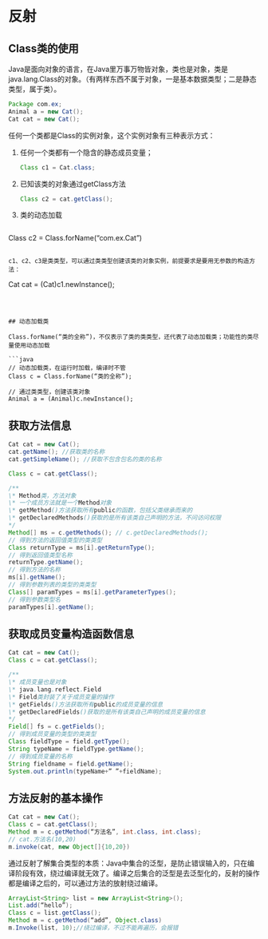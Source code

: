 # 反射

## Class类的使用

Java是面向对象的语言，在Java里万事万物皆对象，类也是对象，类是java.lang.Class的对象。（有两样东西不属于对象，一是基本数据类型；二是静态类型，属于类）。

```java
Package com.ex;
Animal a = new Cat();
Cat cat = new Cat();
```

任何一个类都是Class的实例对象，这个实例对象有三种表示方式：

1. 任何一个类都有一个隐含的静态成员变量；

   ```java
   Class c1 = Cat.class;
   ```

2. 已知该类的对象通过getClass方法

   ```java
   Class c2 = cat.getClass();
   ```

3. 类的动态加载

   ```
Class c2 = Class.forName(“com.ex.Cat”)
   ```
   
   c1、c2、c3是类类型，可以通过类类型创建该类的对象实例，前提要求是要用无参数的构造方法：
   
   ```
   Cat cat = (Cat)c1.newInstance();
   ```
   
   

## 动态加载类

Class.forName(“类的全称”)，不仅表示了类的类类型，还代表了动态加载类；功能性的类尽量使用动态加载

```java
// 动态加载类，在运行时加载，编译时不管
Class c = Class.forName(“类的全称”); 

// 通过类类型，创建该类对象
Animal a = (Animal)c.newInstance();
```

## 获取方法信息

```java
Cat cat = new Cat();
cat.getName(); //获取类的名称
cat.getSimpleName(); //获取不包含包名的类的名称

Class c = cat.getClass();

/**
\* Method类，方法对象
\* 一个成员方法就是一个Method对象
\* getMethod()方法获取所有public的函数，包括父类继承而来的
\* getDeclaredMethods()获取的是所有该类自己声明的方法，不问访问权限
*/
Method[] ms = c.getMethods(); // c.getDeclaredMethods();
// 得到方法的返回值类型的类类型
Class returnType = ms[i].getReturnType();
// 得到返回值类型名称
returnType.getName();
// 得到方法的名称
ms[i].getName();
// 得到参数列表的类型的类类型
Class[] paramTypes = ms[i].getParameterTypes();
// 得到参数类型名
paramTypes[i].getName();
```

## 获取成员变量构造函数信息

```java
Cat cat = new Cat();
Class c = cat.getClass();

/**
\* 成员变量也是对象
\* java.lang.reflect.Field
\* Field类封装了关于成员变量的操作
\* getFields()方法获取所有public的成员变量的信息
\* getDeclaredFields()获取的是所有该类自己声明的成员变量的信息
*/
Field[] fs = c.getFields();
// 得到成员变量的类型的类类型
Class fieldType = field.getType();
String typeName = fieldType.getName();
// 得到成员变量的名称
String fieldname = field.getName();
System.out.println(typeName+” ”+fieldName);
```

## 方法反射的基本操作

```java
Cat cat = new Cat();
Class c = cat.getClass();
Method m = c.getMethod(“方法名”, int.class, int.class);
// cat.方法名(10,20)
m.invoke(cat, new Object[]{10,20})
```

通过反射了解集合类型的本质：Java中集合的泛型，是防止错误输入的，只在编译阶段有效，绕过编译就无效了。编译之后集合的泛型是去泛型化的，反射的操作都是编译之后的，可以通过方法的放射绕过编译。

```java
ArrayList<String> list = new ArrayList<String>();
List.add(“hello”);
Class c = list.getClass();
Method m = c.getMethod(“add”, Object.class)
m.Invoke(list, 10);//绕过编译，不过不能再遍历，会报错
```

